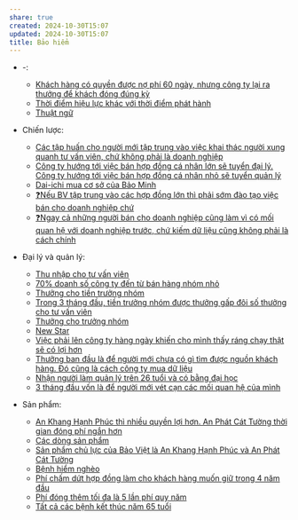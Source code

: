 ```yaml
---
share: true
created: 2024-10-30T15:07
updated: 2024-10-30T15:07
title: Bảo hiểm
---
```

- \-: 
    - [Khách hàng có quyền được nợ phí 60 ngày, nhưng công ty lại ra thưởng để khách đóng đúng kỳ](./Kh%C3%A1ch%20h%C3%A0ng%20c%C3%B3%20quy%E1%BB%81n%20%C4%91%C6%B0%E1%BB%A3c%20n%E1%BB%A3%20ph%C3%AD%2060%20ng%C3%A0y,%20nh%C6%B0ng%20c%C3%B4ng%20ty%20l%E1%BA%A1i%20ra%20th%C6%B0%E1%BB%9Fng%20%C4%91%E1%BB%83%20kh%C3%A1ch%20%C4%91%C3%B3ng%20%C4%91%C3%BAng%20k%E1%BB%B3.md)
    - [Thời điểm hiệu lực khác với thời điểm phát hành](./Th%E1%BB%9Di%20%C4%91i%E1%BB%83m%20hi%E1%BB%87u%20l%E1%BB%B1c%20kh%C3%A1c%20v%E1%BB%9Bi%20th%E1%BB%9Di%20%C4%91i%E1%BB%83m%20ph%C3%A1t%20h%C3%A0nh.md)
    - [Thuật ngữ](./Thu%E1%BA%ADt%20ng%E1%BB%AF.md)

- Chiến lược: 
    - [Các tập huấn cho người mới tập trung vào việc khai thác người xung quanh tư vấn viên, chứ không phải là doanh nghiệp](./Chi%E1%BA%BFn%20l%C6%B0%E1%BB%A3c/C%C3%A1c%20t%E1%BA%ADp%20hu%E1%BA%A5n%20cho%20ng%C6%B0%E1%BB%9Di%20m%E1%BB%9Bi%20t%E1%BA%ADp%20trung%20v%C3%A0o%20vi%E1%BB%87c%20khai%20th%C3%A1c%20ng%C6%B0%E1%BB%9Di%20xung%20quanh%20t%C6%B0%20v%E1%BA%A5n%20vi%C3%AAn,%20ch%E1%BB%A9%20kh%C3%B4ng%20ph%E1%BA%A3i%20l%C3%A0%20doanh%20nghi%E1%BB%87p.md)
    - [Công ty hướng tới việc bán hợp đồng cá nhân lớn sẽ tuyển đại lý. Công ty hướng tới việc bán hợp đồng cá nhân nhỏ sẽ tuyển quản lý](./Chi%E1%BA%BFn%20l%C6%B0%E1%BB%A3c/C%C3%B4ng%20ty%20h%C6%B0%E1%BB%9Bng%20t%E1%BB%9Bi%20vi%E1%BB%87c%20b%C3%A1n%20h%E1%BB%A3p%20%C4%91%E1%BB%93ng%20c%C3%A1%20nh%C3%A2n%20l%E1%BB%9Bn%20s%E1%BA%BD%20tuy%E1%BB%83n%20%C4%91%E1%BA%A1i%20l%C3%BD.%20C%C3%B4ng%20ty%20h%C6%B0%E1%BB%9Bng%20t%E1%BB%9Bi%20vi%E1%BB%87c%20b%C3%A1n%20h%E1%BB%A3p%20%C4%91%E1%BB%93ng%20c%C3%A1%20nh%C3%A2n%20nh%E1%BB%8F%20s%E1%BA%BD%20tuy%E1%BB%83n%20qu%E1%BA%A3n%20l%C3%BD.md)
    - [Dai-ichi mua cơ sở của Bảo Minh](./Chi%E1%BA%BFn%20l%C6%B0%E1%BB%A3c/Dai-ichi%20mua%20c%C6%A1%20s%E1%BB%9F%20c%E1%BB%A7a%20B%E1%BA%A3o%20Minh.md)
    - [❓Nếu BV tập trung vào các hợp đồng lớn thì phải sớm đào tạo việc bán cho doanh nghiệp chứ](./Chi%E1%BA%BFn%20l%C6%B0%E1%BB%A3c/%E2%9D%93N%E1%BA%BFu%20BV%20t%E1%BA%ADp%20trung%20v%C3%A0o%20c%C3%A1c%20h%E1%BB%A3p%20%C4%91%E1%BB%93ng%20l%E1%BB%9Bn%20th%C3%AC%20ph%E1%BA%A3i%20s%E1%BB%9Bm%20%C4%91%C3%A0o%20t%E1%BA%A1o%20vi%E1%BB%87c%20b%C3%A1n%20cho%20doanh%20nghi%E1%BB%87p%20ch%E1%BB%A9.md)
    - [❓Ngay cả những người bán cho doanh nghiệp cũng làm vì có mối quan hệ với doanh nghiệp trước, chứ kiếm dữ liệu cũng không phải là cách chính](./Chi%E1%BA%BFn%20l%C6%B0%E1%BB%A3c/%E2%9D%93Ngay%20c%E1%BA%A3%20nh%E1%BB%AFng%20ng%C6%B0%E1%BB%9Di%20b%C3%A1n%20cho%20doanh%20nghi%E1%BB%87p%20c%C5%A9ng%20l%C3%A0m%20v%C3%AC%20c%C3%B3%20m%E1%BB%91i%20quan%20h%E1%BB%87%20v%E1%BB%9Bi%20doanh%20nghi%E1%BB%87p%20tr%C6%B0%E1%BB%9Bc,%20ch%E1%BB%A9%20ki%E1%BA%BFm%20d%E1%BB%AF%20li%E1%BB%87u%20c%C5%A9ng%20kh%C3%B4ng%20ph%E1%BA%A3i%20l%C3%A0%20c%C3%A1ch%20ch%C3%ADnh.md)

- Đại lý và quản lý: 
    - [Thu nhập cho tư vấn viên](./%C4%90%E1%BA%A1i%20l%C3%BD%20v%C3%A0%20qu%E1%BA%A3n%20l%C3%BD/B%E1%BA%A3o%20Vi%E1%BB%87t/Thu%20nh%E1%BA%ADp%20cho%20t%C6%B0%20v%E1%BA%A5n%20vi%C3%AAn.md)
    - [70% doanh số công ty đến từ bán hàng nhóm nhỏ](./%C4%90%E1%BA%A1i%20l%C3%BD%20v%C3%A0%20qu%E1%BA%A3n%20l%C3%BD/B%E1%BA%A3o%20Vi%E1%BB%87t/70%20ph%E1%BA%A7n%20tr%C4%83m%20doanh%20s%E1%BB%91%20c%C3%B4ng%20ty%20%C4%91%E1%BA%BFn%20t%E1%BB%AB%20b%C3%A1n%20h%C3%A0ng%20nh%C3%B3m%20nh%E1%BB%8F.md)
    - [Thưởng cho tiền trưởng nhóm](./%C4%90%E1%BA%A1i%20l%C3%BD%20v%C3%A0%20qu%E1%BA%A3n%20l%C3%BD/B%E1%BA%A3o%20Vi%E1%BB%87t/Th%C6%B0%E1%BB%9Fng%20cho%20ti%E1%BB%81n%20tr%C6%B0%E1%BB%9Fng%20nh%C3%B3m.md)
    - [Trong 3 tháng đầu, tiền trưởng nhóm được thưởng gấp đôi số thưởng cho tư vấn viên](./%C4%90%E1%BA%A1i%20l%C3%BD%20v%C3%A0%20qu%E1%BA%A3n%20l%C3%BD/B%E1%BA%A3o%20Vi%E1%BB%87t/Trong%203%20th%C3%A1ng%20%C4%91%E1%BA%A7u,%20ti%E1%BB%81n%20tr%C6%B0%E1%BB%9Fng%20nh%C3%B3m%20%C4%91%C6%B0%E1%BB%A3c%20th%C6%B0%E1%BB%9Fng%20g%E1%BA%A5p%20%C4%91%C3%B4i%20s%E1%BB%91%20th%C6%B0%E1%BB%9Fng%20cho%20t%C6%B0%20v%E1%BA%A5n%20vi%C3%AAn.md)
    - [Thưởng cho trưởng nhóm](./%C4%90%E1%BA%A1i%20l%C3%BD%20v%C3%A0%20qu%E1%BA%A3n%20l%C3%BD/B%E1%BA%A3o%20Vi%E1%BB%87t/Th%C6%B0%E1%BB%9Fng%20cho%20tr%C6%B0%E1%BB%9Fng%20nh%C3%B3m.md)
    - [New Star](./%C4%90%E1%BA%A1i%20l%C3%BD%20v%C3%A0%20qu%E1%BA%A3n%20l%C3%BD/Cathay/New%20Star.md)
    - [Việc phải lên công ty hàng ngày khiến cho mình thấy ráng chạy thật sẽ có lợi hơn](./%C4%90%E1%BA%A1i%20l%C3%BD%20v%C3%A0%20qu%E1%BA%A3n%20l%C3%BD/Cathay/Vi%E1%BB%87c%20ph%E1%BA%A3i%20l%C3%AAn%20c%C3%B4ng%20ty%20h%C3%A0ng%20ng%C3%A0y%20khi%E1%BA%BFn%20cho%20m%C3%ACnh%20th%E1%BA%A5y%20r%C3%A1ng%20ch%E1%BA%A1y%20th%E1%BA%ADt%20s%E1%BA%BD%20c%C3%B3%20l%E1%BB%A3i%20h%C6%A1n.md)
    - [Thưởng ban đầu là để người mới chưa có gì tìm được nguồn khách hàng. Đó cũng là cách công ty mua dữ liệu](./%C4%90%E1%BA%A1i%20l%C3%BD%20v%C3%A0%20qu%E1%BA%A3n%20l%C3%BD/Cathay/Th%C6%B0%E1%BB%9Fng%20ban%20%C4%91%E1%BA%A7u%20l%C3%A0%20%C4%91%E1%BB%83%20ng%C6%B0%E1%BB%9Di%20m%E1%BB%9Bi%20ch%C6%B0a%20c%C3%B3%20g%C3%AC%20t%C3%ACm%20%C4%91%C6%B0%E1%BB%A3c%20ngu%E1%BB%93n%20kh%C3%A1ch%20h%C3%A0ng.%20%C4%90%C3%B3%20c%C5%A9ng%20l%C3%A0%20c%C3%A1ch%20c%C3%B4ng%20ty%20mua%20d%E1%BB%AF%20li%E1%BB%87u.md)
    - [Nhận người làm quản lý trên 26 tuổi và có bằng đại học](./%C4%90%E1%BA%A1i%20l%C3%BD%20v%C3%A0%20qu%E1%BA%A3n%20l%C3%BD/Nh%E1%BA%ADn%20ng%C6%B0%E1%BB%9Di%20l%C3%A0m%20qu%E1%BA%A3n%20l%C3%BD%20tr%C3%AAn%2026%20tu%E1%BB%95i%20v%C3%A0%20c%C3%B3%20b%E1%BA%B1ng%20%C4%91%E1%BA%A1i%20h%E1%BB%8Dc.md)
    - [3 tháng đầu vốn là để người mới vét cạn các mối quan hệ của mình](./%C4%90%E1%BA%A1i%20l%C3%BD%20v%C3%A0%20qu%E1%BA%A3n%20l%C3%BD/3%20th%C3%A1ng%20%C4%91%E1%BA%A7u%20v%E1%BB%91n%20l%C3%A0%20%C4%91%E1%BB%83%20ng%C6%B0%E1%BB%9Di%20m%E1%BB%9Bi%20v%C3%A9t%20c%E1%BA%A1n%20c%C3%A1c%20m%E1%BB%91i%20quan%20h%E1%BB%87%20c%E1%BB%A7a%20m%C3%ACnh.md)

- Sản phẩm: 
    - [An Khang Hạnh Phúc thì nhiều quyền lợi hơn. An Phát Cát Tường thời gian đóng phí ngắn hơn](./S%E1%BA%A3n%20ph%E1%BA%A9m/B%E1%BA%A3o%20Vi%E1%BB%87t/An%20Khang%20H%E1%BA%A1nh%20Ph%C3%BAc%20th%C3%AC%20nhi%E1%BB%81u%20quy%E1%BB%81n%20l%E1%BB%A3i%20h%C6%A1n.%20An%20Ph%C3%A1t%20C%C3%A1t%20T%C6%B0%E1%BB%9Dng%20th%E1%BB%9Di%20gian%20%C4%91%C3%B3ng%20ph%C3%AD%20ng%E1%BA%AFn%20h%C6%A1n.md)
    - [Các dòng sản phẩm](./S%E1%BA%A3n%20ph%E1%BA%A9m/B%E1%BA%A3o%20Vi%E1%BB%87t/C%C3%A1c%20d%C3%B2ng%20s%E1%BA%A3n%20ph%E1%BA%A9m.md)
    - [Sản phẩm chủ lực của Bảo Việt là An Khang Hạnh Phúc và An Phát Cát Tường](./S%E1%BA%A3n%20ph%E1%BA%A9m/B%E1%BA%A3o%20Vi%E1%BB%87t/S%E1%BA%A3n%20ph%E1%BA%A9m%20ch%E1%BB%A7%20l%E1%BB%B1c%20c%E1%BB%A7a%20B%E1%BA%A3o%20Vi%E1%BB%87t%20l%C3%A0%20An%20Khang%20H%E1%BA%A1nh%20Ph%C3%BAc%20v%C3%A0%20An%20Ph%C3%A1t%20C%C3%A1t%20T%C6%B0%E1%BB%9Dng.md)
    - [Bệnh hiểm nghèo](./S%E1%BA%A3n%20ph%E1%BA%A9m/B%E1%BB%87nh%20hi%E1%BB%83m%20ngh%C3%A8o.md)
    - [Phí chấm dứt hợp đồng làm cho khách hàng muốn giữ trong 4 năm đầu](./S%E1%BA%A3n%20ph%E1%BA%A9m/Ph%C3%AD%20ch%E1%BA%A5m%20d%E1%BB%A9t%20h%E1%BB%A3p%20%C4%91%E1%BB%93ng%20l%C3%A0m%20cho%20kh%C3%A1ch%20h%C3%A0ng%20mu%E1%BB%91n%20gi%E1%BB%AF%20trong%204%20n%C4%83m%20%C4%91%E1%BA%A7u.md)
    - [Phí đóng thêm tối đa là 5 lần phí quy năm](./S%E1%BA%A3n%20ph%E1%BA%A9m/Ph%C3%AD%20%C4%91%C3%B3ng%20th%C3%AAm%20t%E1%BB%91i%20%C4%91a%20l%C3%A0%205%20l%E1%BA%A7n%20ph%C3%AD%20quy%20n%C4%83m.md)
    - [Tất cả các bệnh kết thúc năm 65 tuổi](./S%E1%BA%A3n%20ph%E1%BA%A9m/T%E1%BA%A5t%20c%E1%BA%A3%20c%C3%A1c%20b%E1%BB%87nh%20k%E1%BA%BFt%20th%C3%BAc%20n%C4%83m%2065%20tu%E1%BB%95i.md)


